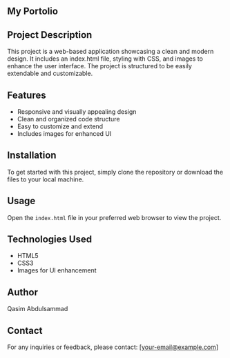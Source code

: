 ## My Portolio

## Project Description

This project is a web-based application showcasing a clean and modern design. It includes an index.html file, styling with CSS, and images to enhance the user interface. The project is structured to be easily extendable and customizable.

## Features

- Responsive and visually appealing design
- Clean and organized code structure
- Easy to customize and extend
- Includes images for enhanced UI

## Installation

To get started with this project, simply clone the repository or download the files to your local machine.

## Usage

Open the `index.html` file in your preferred web browser to view the project.

## Technologies Used

- HTML5
- CSS3
- Images for UI enhancement

## Author

Qasim Abdulsammad

## Contact

For any inquiries or feedback, please contact: [your-email@example.com]
